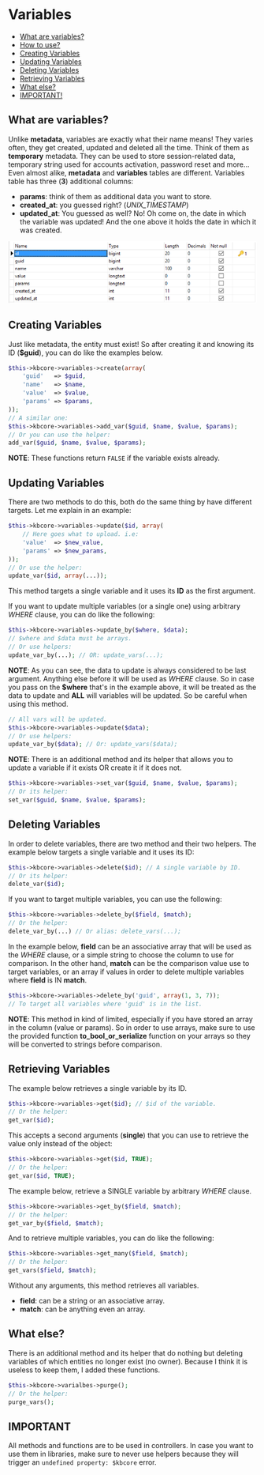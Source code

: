 # Variables

* [What are variables?](#what-are-variables)
* [How to use?](#how-to-use)
* [Creating Variables](#creating-variables)
* [Updating Variables](#updating-variables)
* [Deleting Variables](#deleting-variables)
* [Retrieving Variables](#retrieving-variables)
* [What else?](#what-else)
* [IMPORTANT!](#important)

## What are variables?
Unlike **metadata**, variables are exactly
 what their name means! They varies often, they get created, updated and deleted all the time. Think of them as **temporary** metadata.
They can be used to store session-related data, temporary string used for accounts activation, password reset and more...
Even almost alike, **metadata** and **variables** tables are different. Variables table has three (**3**) additional columns:
* **params**: think of them as additional data you want to store.
* **created_at**: you guessed right? (*UNIX_TIMESTAMP*)
* **updated_at**: You guessed as well? No! Oh come on, the date in which the variable was updated! And the one above it holds the date in which it was created.

![Variables Table](table_variables.png)

## Creating Variables
Just like metadata, the entity must exist! So after creating it and knowing its ID (**$guid**), you can do like the examples below.
```php
$this->kbcore->variables->create(array(
	'guid'   => $guid,
	'name'   => $name,
	'value'  => $value,
	'params' => $params,
));
// A similar one:
$this->kbcore->variables->add_var($guid, $name, $value, $params);
// Or you can use the helper:
add_var($guid, $name, $value, $params);
```
**NOTE**: These functions return `FALSE` if the variable exists already.

## Updating Variables
There are two methods to do this, both do the same thing by have different targets. Let me explain in an example:
```php
$this->kbcore->variables->update($id, array(
	// Here goes what to upload. i.e:
	'value'  => $new_value,
	'params' => $new_params,
));
// Or use the helper:
update_var($id, array(...));
```
This method targets a single variable and it uses its **ID** as the first argument.

If you want to update multiple variables (or a single one) using arbitrary *WHERE* clause, you can do like the following:
```php
$this->kbcore->variables->update_by($where, $data);
// $where and $data must be arrays.
// Or use helpers:
update_var_by(...); // OR: update_vars(...);
```
**NOTE**: As you can see, the data to update is always considered to be last argument. Anything else before it will be used as _WHERE_ clause. So in case you pass on the **$where** that's in the example above, it will be treated as the data to update and **ALL** will variables will be updated. So be careful when using this method.
```php
// All vars will be updated.
$this->kbcore->variables->update($data);
// Or use helpers:
update_var_by($data); // Or: update_vars($data);
```
**NOTE**: There is an additional method and its helper that allows you to update a variable if it exists OR create it if it does not.
```php
$this->kbcore->variables->set_var($guid, $name, $value, $params);
// Or its helper:
set_var($guid, $name, $value, $params);
```

## Deleting Variables
In order to delete variables, there are two method and their two helpers.
The example below targets a single variable and it uses its ID:
```php
$this->kbcore->variables->delete($id); // A single variable by ID.
// Or its helper:
delete_var($id);
```
If you want to target multiple variables, you can use the following:
```php
$this->kbcore->variables->delete_by($field, $match);
// Or the helper:
delete_var_by(...) // Or alias: delete_vars(...);
```
In the example below, **field** can be an associative array that will be used as the _WHERE_ clause, or a simple string to choose the column to use for comparison.
In the other hand, **match** can be the comparison value use to target variables, or an array if values in order to delete multiple variables where **field** is IN **match**.
```php
$this->kbcore->variables->delete_by('guid', array(1, 3, 7));
// To target all variables where 'guid' is in the list.
```
**NOTE**: This method in kind of limited, especially if you have stored an array in the column (value or params). So in order to use arrays, make sure to use the provided function **to_bool_or_serialize** function on your arrays so they will be converted to strings before comparison.

## Retrieving Variables
The example below retrieves a single variable by its ID.
```php
$this->kbcore->variables->get($id); // $id of the variable.
// Or the helper:
get_var($id);
```
This accepts a second arguments (**single**) that you can use to retrieve the value only instead of the object:
```php
$this->kbcore->variables->get($id, TRUE);
// Or the helper:
get_var($id, TRUE);
```
The example below, retrieve a SINGLE variable by arbitrary _WHERE_ clause.
```php
$this->kbcore->variables->get_by($field, $match);
// Or the helper:
get_var_by($field, $match);
```
And to retrieve multiple variables, you can do like the following:
```php
$this->kbcore->variables->get_many($field, $match);
// Or the helper:
get_vars($field, $match);
```
Without any arguments, this method retrieves all variables.
* __field__: can be a string or an associative array.
* __match__:  can be anything even an array.

## What else?
There is an additional method and its helper that do nothing but deleting variables of which entities no longer exist (no owner). Because I think it is useless to keep them, I added these functions.
```php
$this->kbcore->varialbes->purge();
// Or the helper:
purge_vars();
```

## IMPORTANT
All methods and functions are to be used in controllers. In case you want to use them in libraries, make sure to never use helpers because they will trigger an `undefined property: $kbcore` error.
